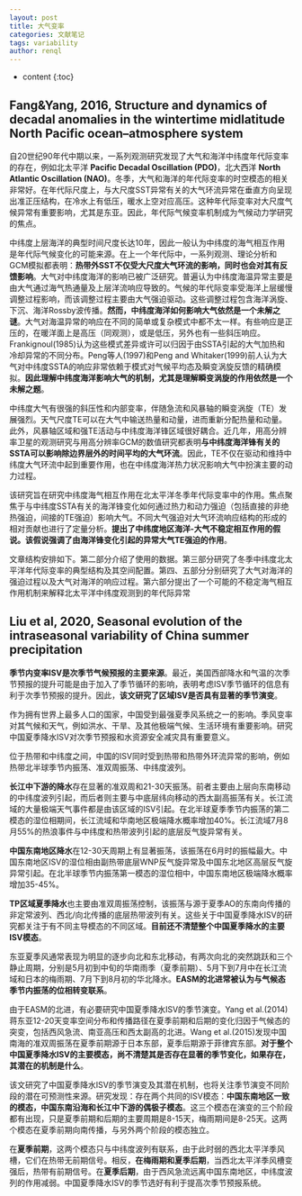 ```yaml
---
layout: post
title: 大气变率
categories: 文献笔记
tags: variability
author: renql
---
```


* content
{:toc}

## Fang&Yang, 2016, Structure and dynamics of decadal anomalies in the wintertime midlatitude North Pacific ocean–atmosphere system
自20世纪90年代中期以来，一系列观测研究发现了大气和海洋中纬度年代际变率的存在，例如北太平洋 **Pacific Decadal Oscillation (PDO)**，北大西洋 **North Atlantic Oscillation (NAO)**。冬季，大气和海洋的年代际变率的时空模态的相关非常好。在年代际尺度上，与大尺度SST异常有关的大气环流异常在垂直方向呈现出准正压结构，在冷水上有低压，暖水上空对应高压。这种年代际变率对大尺度气候异常有重要影响，尤其是东亚。因此，年代际气候变率机制成为气候动力学研究的焦点。

中纬度上层海洋的典型时间尺度长达10年，因此一般认为中纬度的海气相互作用是年代际气候变化的可能来源。在上一个年代际中，一系列观测、理论分析和GCM模拟都表明：**热带外SST不仅受大尺度大气环流的影响，同时也会对其有反馈影响**。大气对中纬度海洋的影响已被广泛研究。普遍认为中纬度海温异常主要是由大气通过海气热通量及上层洋流响应导致的。气候的年代际变率受海洋上层缓慢调整过程影响，而该调整过程主要由大气强迫驱动。这些调整过程包含海洋涡旋、下沉、海洋Rossby波传播。**然而，中纬度海洋如何影响大气依然是一个未解之谜**。大气对海温异常的响应在不同的简单或复杂模式中都不太一样。有些响应是正压的，在暖洋面上是高压（同观测），或是低压，另外也有一些斜压响应。Frankignoul(1985)认为这些模式差异或许可以归因于由SSTA引起的大气加热和冷却异常的不同分布。Peng等人(1997)和Peng and Whitaker(1999)前人认为大气对中纬度SSTA的响应非常依赖于模式对气候平均态及瞬变涡旋反馈的精确模拟。**因此理解中纬度海洋影响大气的机制，尤其是理解瞬变涡旋的作用依然是一个未解之题**。

中纬度大气有很强的斜压性和内部变率，伴随急流和风暴轴的瞬变涡旋（TE）发展强烈。天气尺度TE可以在大气中输送热量和动量，进而重新分配热量和动量。此外，风暴轴区域和强TE活动与中纬度海洋锋区域很好耦合。近几年，用高分辨率卫星的观测研究与用高分辨率GCM的数值研究都表明**与中纬度海洋锋有关的SSTA可以影响除边界层外的时间平均的大气环流**。因此，TE不仅在驱动和维持中纬度大气环流中起到重要作用，也在中纬度海洋热力状况影响大气中扮演主要的动力过程。

该研究旨在研究中纬度海气相互作用在北太平洋冬季年代际变率中的作用。焦点聚焦于与中纬度SSTA有关的海洋锋变化如何通过热力和动力强迫（包括直接的非绝热强迫，间接的TE强迫）影响大气。不同大气强迫对大气环流响应结构的形成的相对贡献也进行了定量分析。**提出了中纬度地区海洋-大气不稳定相互作用的假说。该假说强调了由海洋锋变化引起的异常大气TE强迫的作用**。

文章结构安排如下。第二部分介绍了使用的数据。第三部分研究了冬季中纬度北太平洋年代际变率的典型结构及其空间配置。第四、五部分分别研究了大气对海洋的强迫过程以及大气对海洋的响应过程。第六部分提出了一个可能的不稳定海气相互作用机制来解释北太平洋中纬度观测到的年代际异常

## Liu et al, 2020, Seasonal evolution of the intraseasonal variability of China summer precipitation ##
**季节内变率ISV是次季节气候预报的主要来源**。最近，美国西部降水和气温的次季节预报的提升可能是由于加入了季节循环的影响，表明考虑ISV季节循环的信息有利于次季节预报的提升。因此，**该文研究了区域ISV是否具有显著的季节演变**。

作为拥有世界上最多人口的国家，中国受到最强夏季风系统之一的影响。季风变率对其气候和天气，例如洪水、干旱、及其他极端气候、生活环境有重要影响。研究中国夏季降水ISV对次季节预报和水资源安全减灾具有重要意义。

位于热带和中纬度之间，中国的ISV同时受到热带和热带外环流异常的影响，例如热带北半球季节内振荡、准双周振荡、中纬度波列。

**长江中下游的降水**存在显著的准双周和21-30天振荡。前者主要由上层向东南移动的中纬度波列引起，而后者则主要与中底层纬向移动的西太副高振荡有关。长江流域的大量极端天气事件都是由该区域的ISV引起。在北半球夏季季节内振荡的第二模态的湿位相期间，长江流域和华南地区极端降水概率增加40%。长江流域7月8月55%的热浪事件与中纬度和热带波列引起的底层反气旋异常有关。

**中国东南地区降水**在12-30天周期上有显著振荡，该振荡在6月时的振幅最大。中国东南地区ISV的湿位相由副热带底层WNP反气旋异常及中国东北地区高层反气旋异常引起。在北半球季节内振荡第一模态的湿位相中，中国东南地区极端降水概率增加35-45%。

**TP区域夏季降水**也主要由准双周振荡控制，该振荡与源于夏季AO的东南向传播的非定常波列、西北/向北传播的底层热带波列有关。这些关于中国夏季降水ISV的研究都关注于有不同主导模态的不同区域。**目前还不清楚整个中国夏季降水的主要ISV模态**。

东亚夏季风通常表现为明显的逐步向北和东北移动，有两次向北的突然跳跃和三个静止周期，分别是5月初到中旬的华南雨季（夏季前期）、5月下到7月中在长江流域和日本的梅雨期、7月下到8月初的华北降水。**EASM的北进常被认为与气候态季节内振荡的位相转变联系**。

由于EASM的北进，有必要研究中国夏季降水ISV的季节演变。Yang et al.(2014)蒋东亚12-20天变率空间分布和传播路径在夏季前期和后期的变化归因于气候态的突变，包括西风急流、南亚高压和西太副高的北进。Wang et al.(2015)发现中国南海的准双周振荡在夏季前期源于日本东部，夏季后期源于菲律宾东部。**对于整个中国夏季降水ISV的主要模态，尚不清楚其是否存在显著的季节变化，如果存在，其潜在的机制是什么**。

该文研究了中国夏季降水ISV的季节演变及其潜在机制，也将关注季节演变不同阶段的潜在可预测性来源。研究发现：存在两个共同的ISV模态：**中国东南地区一致的模态，中国东南沿海和长江中下游的偶极子模态**。这三个模态在演变的三个阶段都有出现，只是夏季前期和后期的主要周期是8-15天，梅雨期间是8-25天。这两个模态在夏季前期向南传播，与另外两个阶段的模态独立。

在**夏季前期**，这两个模态只与中纬度波列有联系，由于此时弱的西北太平洋季风槽，它们在热带无前期信号。相反，**在梅雨期和夏季后期**，当西北太平洋季风槽变强后，热带有前期信号。在**夏季后期**，由于西风急流远离中国东南地区，中纬度波列的作用减弱。中国夏季降水ISV的季节选好有利于提高次季节预报系统。
